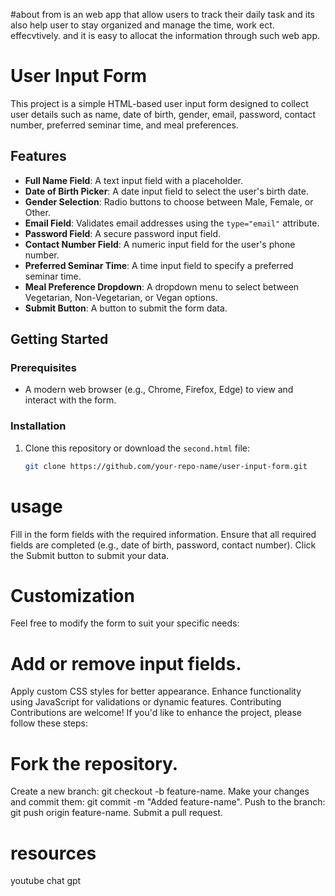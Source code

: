 #about from
is an web app that allow users to track their daily task and its also help user to stay organized and manage the time, work ect. effecvtively.
and it is easy to allocat the information through such web app.

# User Input Form

This project is a simple HTML-based user input form designed to collect user details such as name, date of birth, gender, email, password, contact number, preferred seminar time, and meal preferences.

## Features

- **Full Name Field**: A text input field with a placeholder.
- **Date of Birth Picker**: A date input field to select the user's birth date.
- **Gender Selection**: Radio buttons to choose between Male, Female, or Other.
- **Email Field**: Validates email addresses using the `type="email"` attribute.
- **Password Field**: A secure password input field.
- **Contact Number Field**: A numeric input field for the user's phone number.
- **Preferred Seminar Time**: A time input field to specify a preferred seminar time.
- **Meal Preference Dropdown**: A dropdown menu to select between Vegetarian, Non-Vegetarian, or Vegan options.
- **Submit Button**: A button to submit the form data.

## Getting Started

### Prerequisites

- A modern web browser (e.g., Chrome, Firefox, Edge) to view and interact with the form.

### Installation

1. Clone this repository or download the `second.html` file:
   ```bash
   git clone https://github.com/your-repo-name/user-input-form.git

# usage
Fill in the form fields with the required information.
Ensure that all required fields are completed (e.g., date of birth, password, contact number).
Click the Submit button to submit your data.

# Customization
Feel free to modify the form to suit your specific needs:

# Add or remove input fields.
Apply custom CSS styles for better appearance.
Enhance functionality using JavaScript for validations or dynamic features.
Contributing
Contributions are welcome! If you'd like to enhance the project, please follow these steps:

# Fork the repository.
Create a new branch: git checkout -b feature-name.
Make your changes and commit them: git commit -m "Added feature-name".
Push to the branch: git push origin feature-name.
Submit a pull request.

# resources
youtube 
chat gpt

